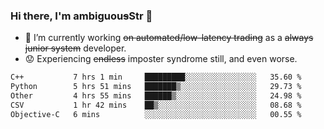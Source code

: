 ### Hi there, I'm ambiguou~~s~~Str 👋

<!--
**ambiguoustexture/ambiguoustexture** is a ✨ _special_ ✨ repository because its `README.md` (this file) appears on your GitHub profile.

Here are some ideas to get you started:
-->
- 🔭 I’m currently working ~~on automated/low-latency trading~~ as a ~~always junior system~~ developer.
- :worried: Experiencing ~~endless~~ imposter syndrome still, and even worse.

<!--START_SECTION:waka-->

```txt
C++           7 hrs 1 min     █████████░░░░░░░░░░░░░░░░   35.60 %
Python        5 hrs 51 mins   ███████▒░░░░░░░░░░░░░░░░░   29.73 %
Other         4 hrs 55 mins   ██████▒░░░░░░░░░░░░░░░░░░   24.98 %
CSV           1 hr 42 mins    ██▒░░░░░░░░░░░░░░░░░░░░░░   08.68 %
Objective-C   6 mins          ░░░░░░░░░░░░░░░░░░░░░░░░░   00.55 %
```

<!--END_SECTION:waka-->
